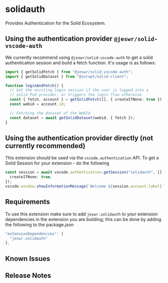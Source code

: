 # solidauth

Provides Authentication for the Solid Ecosystem.

## Using the authentication provider `@jeswr/solid-vscode-auth`

We currently recommend using `@jeswr/solid-vscode-auth` to get a solid authentication session and build a fetch function. It's usage is as follows:

```ts
import { getSolidFetch } from "@jeswr/solid-vscode-auth";
import { getSolidDataset } from "@inrupt/solid-client";

function loginAndFetch() {
  // Get the existing login session if the user is logged into a
  // solid Pod provider, or triggers the login flow otherwise
  const { fetch, account } = getSolidFetch([], { createIfNone: true });
  const webid = account.id;

  // Fetching the dataset of the WebId
  const dataset = await getSolidDataset(webid, { fetch });
}
```

## Using the authentication provider directly (not currently recommended)

This extension should be used via the `vscode.authentication` API. To get a Solid Session for your extension - do the following

```ts
const session = await vscode.authentication.getSession("solidauth", [], {
  createIfNone: true,
});
vscode.window.showInformationMessage(`Welcome ${session.account.label}`);
```

## Requirements

To use this extension make sure to add `jeswr.solidauth` to your extension dependencies in the extension you are building; this can be done by adding the following to the package.json

```ts
"extensionDependencies": [
  "jeswr.solidauth"
],
```

## Known Issues

## Release Notes
